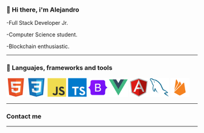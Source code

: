 ### 👋 Hi there, i'm Alejandro

<p>-Full Stack Developer Jr.</p>
<p>-Computer Science student.</p>
<p>-Blockchain enthusiastic.</p>

<hr>

### 🔨 Languajes, frameworks and tools

<div>
  
<img src="https://github.com/devicons/devicon/blob/master/icons/html5/html5-original.svg" width="50rem">
<img src="https://github.com/devicons/devicon/blob/master/icons/css3/css3-original.svg" width="50rem">
<img src="https://github.com/devicons/devicon/blob/master/icons/javascript/javascript-original.svg" width="50rem">  
<img src="https://github.com/devicons/devicon/blob/master/icons/typescript/typescript-original.svg" width="50rem">
<img src="https://github.com/devicons/devicon/blob/master/icons/bootstrap/bootstrap-original.svg" width="50rem">  
<img src="https://github.com/devicons/devicon/blob/master/icons/vuejs/vuejs-original.svg" width="50rem">  
<img src="https://github.com/devicons/devicon/blob/master/icons/angularjs/angularjs-original.svg" width="50rem"> 
<img src="https://github.com/devicons/devicon/blob/master/icons/mysql/mysql-original.svg" width="50rem">
<img src="https://github.com/devicons/devicon/blob/master/icons/firebase/firebase-plain.svg" width="50rem">
  
 </div>
 
 <hr>
 
 ### Contact me


<hr>

<!--
**Chiquitolina/Chiquitolina** is a ✨ _special_ ✨ repository because its `README.md` (this file) appears on your GitHub profile.

Here are some ideas to get you started:

- 🔭 I’m currently working on ...
- 🌱 I’m currently learning ...
- 👯 I’m looking to collaborate on ...
- 🤔 I’m looking for help with ...
- 💬 Ask me about ...
- 📫 How to reach me: ...
- 😄 Pronouns: ...
- ⚡ Fun fact: ...
-->

